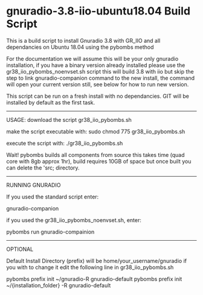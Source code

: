 
# gnuradio-3.8-iio-ubuntu18.04 Build Script
This is a build script to install Gnuradio 3.8 with GR_IIO and all dependancies on Ubuntu 18.04 using the pybombs method

For the documentation we will assume this will be your only gnuradio installation, if you have a binary version already installed please use the gr38_iio_pybombs_noenvset.sh script this will build 3.8 with iio but skip the step to link gnuradio-companion command to the new install, the command will open your current version still, see below for how to run new version.

This script can be run on a fresh install with no dependancies. GIT will be installed by default as the first task.

-----------------------------------------------------------------------------------------------------------------------------

USAGE:
download the script gr38_iio_pybombs.sh

make the script executable with:
sudo chmod 775 gr38_iio_pybombs.sh

execute the script with:
./gr38_iio_pybombs.sh

Wait! pybombs builds all components from source this takes time (quad core with 8gb approx 1hr), build requires 10GB of space but once built you can delete the 'src; directory.



-----------------------------------------------------------------------------------------------------------------------------

RUNNING GNURADIO

If you used the standard script enter:

gnuradio-companion

if you used the gr38_iio_pybombs_noenvset.sh, enter:

pybombs run gnuradio-compainion

------------------------------------------------------------------------------------------------------------------------------
OPTIONAL 

Default Install Directory (prefix) will be home/your_username/gnuradio if you with to change it edit the following line in gr38_iio_pybombs.sh

pybombs prefix init ~/gnuradio-R gnuradio-default
pybombs prefix init ~/{installation_folder} -R gnuradio-default

